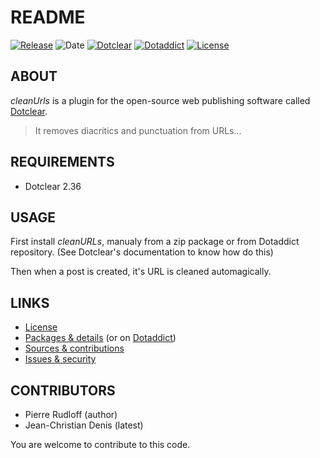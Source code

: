 # README

[![Release](https://img.shields.io/github/v/release/jcdenis/cleanUrls?color=lightblue)](https://github.com/JcDenis/cleanUrls/releases)
![Date](https://img.shields.io/github/release-date/jcdenis/cleanUrls?color=red)
[![Dotclear](https://img.shields.io/badge/dotclear-v2.36-137bbb.svg)](https://fr.dotclear.org/download)
[![Dotaddict](https://img.shields.io/badge/dotaddict-official-9ac123.svg)](https://plugins.dotaddict.org/dc2/details/cleanUrls)
[![License](https://img.shields.io/github/license/jcdenis/cleanUrls?color=white)](https://github.com/JcDenis/cleanUrls/blob/master/LICENSE)

## ABOUT

_cleanUrls_ is a plugin for the open-source web publishing software called [Dotclear](https://www.dotclear.org).

> It removes diacritics and punctuation from URLs...

## REQUIREMENTS

* Dotclear 2.36

## USAGE

First install _cleanURLs_, manualy from a zip package or from 
Dotaddict repository. (See Dotclear's documentation to know how do this)

Then when a post is created, it's URL is cleaned automagically.

## LINKS

* [License](https://github.com/JcDenis/cleanURLs/blob/master/LICENSE)
* [Packages & details](https://github.com/JcDenis/cleanURLs/releases) (or on [Dotaddict](https://plugins.dotaddict.org/dc2/details/cleanURLs))
* [Sources & contributions](https://github.com/JcDenis/cleanURLs)
* [Issues & security](https://github.com/JcDenis/cleanURLs/issues)

## CONTRIBUTORS

* Pierre Rudloff (author)
* Jean-Christian Denis (latest)

You are welcome to contribute to this code.
